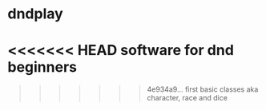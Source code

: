 # dndplay
<<<<<<< HEAD
software for dnd beginners 
=======
>>>>>>> 4e934a9... first basic classes aka character, race and dice
